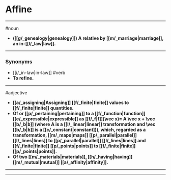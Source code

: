 # Affine
---
#noun
- **([[g/_genealogy|genealogy]]) A relative by [[m/_marriage|marriage]], an in-[[l/_law|law]].**
---
### Synonyms
- [[i/_in-law|in-law]]
#verb
- **To refine.**
---
#adjective
- **[[a/_assigning|Assigning]] [[f/_finite|finite]] values to [[f/_finite|finite]] quantities.**
- **Of or [[p/_pertaining|pertaining]] to a [[f/_function|function]] [[e/_expressible|expressible]] as [[f/_f|f]](\vec x)= A \vec x + \vec [[b/_b|b]] (where A is a [[l/_linear|linear]] transformation and \vec [[b/_b|b]] is a [[c/_constant|constant]]), which, regarded as a transformation, [[m/_maps|maps]] [[p/_parallel|parallel]] [[l/_lines|lines]] to [[p/_parallel|parallel]] [[l/_lines|lines]] and [[f/_finite|finite]] [[p/_points|points]] to [[f/_finite|finite]] [[p/_points|points]].**
- **Of two [[m/_materials|materials]], [[h/_having|having]] [[m/_mutual|mutual]] [[a/_affinity|affinity]].**
---
---
